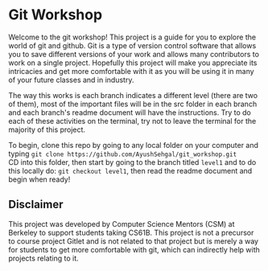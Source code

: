 # Git Workshop

Welcome to the git workshop! This project is a guide for you to explore the world of git and github. Git is a type of version control software that allows you to save different versions of your work and allows many contributors to work on a single project. Hopefully this project will make you appreciate its intricacies and get more comfortable with it as you will be using it in many of your future classes and in industry. 

The way this works is each branch indicates a different level (there are two of them), most of the important files will be in the src folder in each branch and each branch's readme document will have the instructions. Try to do each of these activities on the terminal, try not to leave the terminal for the majority of this project.  

To begin, clone this repo by going to any local folder on your computer and typing `git clone https://github.com/AyushSehgal/git_workshop.git`  
CD into this folder, then start by going to the branch titled `level1` and to do this locally do: `git checkout level1`, then read the readme document and begin when ready! 

## Disclaimer
This project was developed by Computer Science Mentors (CSM) at Berkeley to support students taking CS61B. This project is not a precursor to course project Gitlet and is not related to that project but is merely a way for students to get more comfortable with git, which can indirectly help with projects relating to it. 

